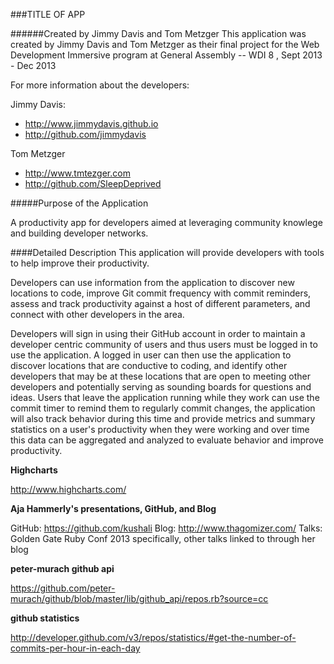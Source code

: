 ###TITLE OF APP

######Created by Jimmy Davis and Tom Metzger
This application was created by Jimmy Davis and Tom Metzger as their final project for the Web Development Immersive program at General Assembly -- WDI 8 , Sept 2013  - Dec 2013

For more information about the developers:

Jimmy Davis:

- <http://www.jimmydavis.github.io>	
- <http://github.com/jimmydavis>

Tom Metzger

- <http://www.tmtezger.com>
- <http://github.com/SleepDeprived>

#####Purpose of the Application

A productivity app for developers aimed at leveraging community knowlege and building developer networks.  



####Detailed Description
This application will provide developers with tools to help improve their productivity. 

Developers can use information from the application to discover new locations to code, improve Git commit frequency with commit reminders, assess and track productivity against a host of different parameters, and connect with other developers in the area.  

Developers will sign in using their GitHub account in order to maintain a developer centric community of users and thus users must be logged in to use the application. A logged in user can then use the application to discover locations that are conductive to coding, and identify other developers that may be at these locations that are open to meeting other developers and potentially serving as sounding boards for questions and ideas.  Users that leave the application running while they work can use the commit timer to remind them to regularly commit changes, the application will also track behavior during this time and provide metrics and summary statistics on a user's productivity when they were working and over time this data can be aggregated and analyzed to evaluate behavior and improve productivity.




**Highcharts**

http://www.highcharts.com/

**Aja Hammerly's presentations, GitHub, and Blog**

GitHub: https://github.com/kushali
Blog: http://www.thagomizer.com/
Talks: Golden Gate Ruby Conf 2013 specifically, other talks linked to through her blog

**peter-murach github api**

https://github.com/peter-murach/github/blob/master/lib/github_api/repos.rb?source=cc

**github statistics**

http://developer.github.com/v3/repos/statistics/#get-the-number-of-commits-per-hour-in-each-day

